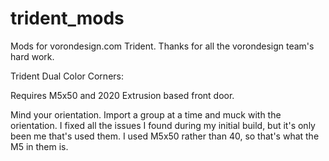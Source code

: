 # trident_mods
Mods for vorondesign.com Trident.
Thanks for all the vorondesign team's hard work.

Trident Dual Color Corners:

Requires M5x50 and 2020 Extrusion based front door.

Mind your orientation. Import a group at a time and muck with the orientation.  I fixed all the issues I found during my initial build, but it's only been me that's used them. I used M5x50 rather than 40, so that's what the M5 in them is.
